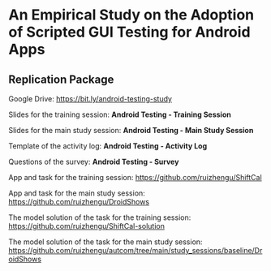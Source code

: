 # An Empirical Study on the Adoption of Scripted GUI Testing for Android Apps
## Replication Package

Google Drive: https://bit.ly/android-testing-study

Slides for the training session: **Android Testing - Training Session**

Slides for the main study session: **Android Testing - Main Study Session**

Template of the activity log: **Android Testing - Activity Log**

Questions of the survey: **Android Testing - Survey**

App and task for the training session: https://github.com/ruizhengu/ShiftCal

App and task for the main study session: https://github.com/ruizhengu/DroidShows

The model solution of the task for the training session: https://github.com/ruizhengu/ShiftCal-solution

The model solution of the task for the main study session: https://github.com/ruizhengu/autcom/tree/main/study_sessions/baseline/DroidShows

